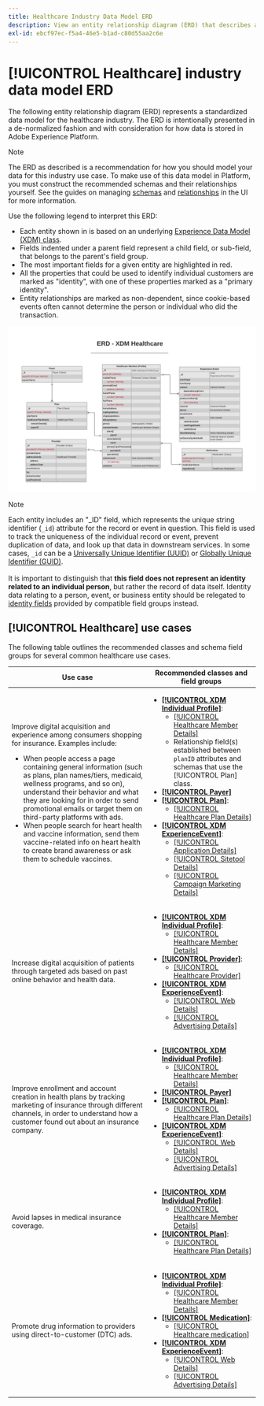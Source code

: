 ```yaml
---
title: Healthcare Industry Data Model ERD
description: View an entity relationship diagram (ERD) that describes a standardized data model for the healthcare industry. This data model is compatible with Experience Data Model (XDM) for use in Adobe Experience Platform.
exl-id: ebcf97ec-f5a4-46e5-b1ad-c80d55aa2c6e
---
```

# [!UICONTROL Healthcare] industry data model ERD

The following entity relationship diagram (ERD) represents a standardized data model for the healthcare industry. The ERD is intentionally presented in a de-normalized fashion and with consideration for how data is stored in Adobe Experience Platform.

>[!NOTE]
>
>The ERD as described is a recommendation for how you should model your data for this industry use case. To make use of this data model in Platform, you must construct the recommended schemas and their relationships yourself. See the guides on managing [schemas](../../ui/resources/schemas.md) and [relationships](../../tutorials/relationship-ui.md) in the UI for more information.

Use the following legend to interpret this ERD:

* Each entity shown in is based on an underlying [Experience Data Model (XDM) class](../composition.md#class).
* Fields indented under a parent field represent a child field, or sub-field, that belongs to the parent's field group.
* The most important fields for a given entity are highlighted in red.
* All the properties that could be used to identify individual customers are marked as "identity", with one of these properties marked as a "primary identity".
* Entity relationships are marked as non-dependent, since cookie-based events often cannot determine the person or individual who did the transaction.

![An example ERD for a healthcare industry data model](../../images/industries/healthcare.png)

>[!NOTE]
>
>Each entity includes an "_ID" field, which represents the unique string identifier (`_id`) attribute for the record or event in question. This field is used to track the uniqueness of the individual record or event, prevent duplication of data, and look up that data in downstream services. In some cases, `_id` can be a [Universally Unique Identifier (UUID)](https://tools.ietf.org/html/rfc4122) or [Globally Unique Identifier (GUID)](https://docs.microsoft.com/en-us/dotnet/api/system.guid?view=net-5.0).<br><br>It is important to distinguish that **this field does not represent an identity related to an individual person**, but rather the record of data itself. Identity data relating to a person, event, or business entity should be relegated to [identity fields](../composition.md#identity) provided by compatible field groups instead.

## [!UICONTROL Healthcare] use cases 

The following table outlines the recommended classes and schema field groups for several common healthcare use cases.

| Use case | Recommended classes and field groups |
| --- | --- |
| Improve digital acquisition and experience among consumers shopping for insurance. Examples include: <ul><li>When people access a page containing general information (such as plans, plan names/tiers, medicaid, wellness programs, and so on), understand their behavior and what they are looking for in order to send promotional emails or target them on third-party platforms with ads.</li><li>When people search for heart health and vaccine information, send them vaccine-related info on heart health to create brand awareness or ask them to schedule vaccines.</li></ul> | <ul><li>**[[!UICONTROL XDM Individual Profile]](../../classes/individual-profile.md)**:<ul><li>[[!UICONTROL Healthcare Member Details]](../../field-groups/profile/healthcare-member-details.md)</li><li>Relationship field(s) established between `planID` attributes and schemas that use the [!UICONTROL Plan] class.</li></ul></li><li>**[[!UICONTROL Payer]](../../classes/payer.md)**</li><li>**[[!UICONTROL Plan]](../../classes/plan.md)**:<ul><li>[[!UICONTROL Healthcare Plan Details]](../../field-groups/plan/healthcare-plan-details.md)</li></ul></li><li>**[[!UICONTROL XDM ExperienceEvent]](../../classes/experienceevent.md)**:<ul><li>[[!UICONTROL Application Details]](../../field-groups/event/application-details.md)</li><li>[[!UICONTROL Sitetool Details]](../../field-groups/event/sitetool-details.md)</li><li>[[!UICONTROL  Campaign Marketing Details]](../../field-groups/event/campaign-marketing-details.md)</li></ul></li></ul> |
| Increase digital acquisition of patients through targeted ads based on past online behavior and health data. | <ul><li>**[[!UICONTROL XDM Individual Profile]](../../classes/individual-profile.md)**:<ul><li>[[!UICONTROL Healthcare Member Details]](../../field-groups/profile/healthcare-member-details.md)</li></ul></li><li>**[[!UICONTROL Provider]](../../classes/provider.md)**:<ul><li>[[!UICONTROL Healthcare Provider]](../../field-groups/provider/healthcare-provider.md)</li></ul></li><li>**[[!UICONTROL XDM ExperienceEvent]](../../classes/experienceevent.md)**:<ul><li>[[!UICONTROL Web Details]](../../field-groups/event/web-details.md)</li><li>[[!UICONTROL Advertising Details]](../../field-groups/event/advertising-details.md)</li></ul></li></ul> |
| Improve enrollment and account creation in health plans by tracking marketing of insurance through different channels, in order to understand how a customer found out about an insurance company. | <ul><li>**[[!UICONTROL XDM Individual Profile]](../../classes/individual-profile.md)**:<ul><li>[[!UICONTROL Healthcare Member Details]](../../field-groups/profile/healthcare-member-details.md)</li></ul></li><li>**[[!UICONTROL Payer]](../../classes/payer.md)**</li><li>**[[!UICONTROL Plan]](../../classes/plan.md)**:<ul><li>[[!UICONTROL Healthcare Plan Details]](../../field-groups/plan/healthcare-plan-details.md)</li></ul></li><li>**[[!UICONTROL XDM ExperienceEvent]](../../classes/experienceevent.md)**:<ul><li>[[!UICONTROL Web Details]](../../field-groups/event/web-details.md)</li><li>[[!UICONTROL Advertising Details]](../../field-groups/event/advertising-details.md)</li></ul></li></ul> |
| Avoid lapses in medical insurance coverage. | <ul><li>**[[!UICONTROL XDM Individual Profile]](../../classes/individual-profile.md)**:<ul><li>[[!UICONTROL Healthcare Member Details]](../../field-groups/profile/healthcare-member-details.md)</li></ul></li><li>**[[!UICONTROL Plan]](../../classes/plan.md)**:<ul><li>[[!UICONTROL Healthcare Plan Details]](../../field-groups/plan/healthcare-plan-details.md)</li></ul></li></ul> |
| Promote drug information to providers using direct-to-customer (DTC) ads. | <ul><li>**[[!UICONTROL XDM Individual Profile]](../../classes/individual-profile.md)**:<ul><li>[[!UICONTROL Healthcare Member Details]](../../field-groups/profile/healthcare-member-details.md)</li></ul></li><li>**[[!UICONTROL Medication]](../../classes/medication.md)**:<ul><li>[[!UICONTROL Healthcare medication]](../../field-groups/medication/healthcare-medication.md)</li></ul></li><li>**[[!UICONTROL XDM ExperienceEvent]](../../classes/experienceevent.md)**:<ul><li>[[!UICONTROL Web Details]](../../field-groups/event/web-details.md)</li><li>[[!UICONTROL Advertising Details]](../../field-groups/event/advertising-details.md)</li></ul></li></ul> | 
